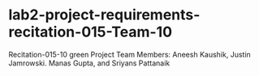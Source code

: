 # lab2-project-requirements-recitation-015-Team-10

Recitation-015-10
green
Project Team Members:
Aneesh Kaushik,
Justin Jamrowski.
Manas Gupta, and
Sriyans Pattanaik

